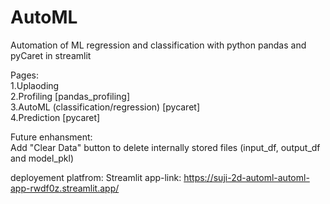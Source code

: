 # AutoML
Automation of ML regression and classification with python pandas and pyCaret in streamlit

Pages:  
1.Uplaoding   
2.Profiling [pandas_profiling]  
3.AutoML (classification/regression) [pycaret]  
4.Prediction [pycaret]  

Future enhansment:   
Add "Clear Data" button to delete internally stored files (input_df, output_df and model_pkl)


deployement platfrom: Streamlit
app-link: https://suji-2d-automl-automl-app-rwdf0z.streamlit.app/
